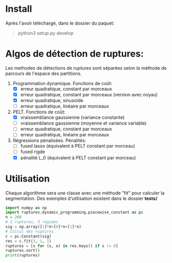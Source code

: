 # Install
Après l'avoir téléchargé, dans le dossier du paquet:

> python3 setup.py develop

# Algos de détection de ruptures:

Les methodes de détections de ruptures sont séparées selon la méthode de parcours de l'espace des partitions.

1. Programmation dynamique. Fonctions de coût:
    * [x] erreur quadratique, constant par morceaux
    * [x] erreur quadratique, constant par morceaux (version avec noyau)
    * [x] erreur quadratique, sinusoïde
    * [ ] erreur quadratique, linéaire par morceaux

2. PELT. Fonctions de coût:
    * [x] vraissemblance gaussienne (variance constante)
    * [ ] vraissemblance gaussienne (moyenne et variance variable)
    * [ ] erreur quadratique, constant par morceaux
    * [ ] erreur quadratique, linéaire par morceaux

3. Régressions pénalisées. Pénalités:
    * [ ] fused lasso (équivalent à PELT constant par morceau)
    * [ ] fused rigde
    * [x] pénalité L_0 (équivalent à PELT constant par morceau)

# Utilisation
Chaque algorithme sera une classe avec une méthode "fit" pour calculer la segmentation.
Des exemples d'utilisation existent dans le dossier **tests/**

```python
import numpy as np
import ruptures.dynamic_programming.piecewise_constant as pc
n = 200
# 2 ruptures, 3 régimes
sig = np.array([1]*n+[0]*n+[1]*n)
# Calcul des ruptures
c = pc.Constant(sig)
res = c.fit(3, 1, 1)
ruptures = [s for (s, e) in res.keys() if s != 0]
ruptures.sort()
print(ruptures)
```
